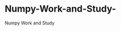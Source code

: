  # Numpy-Work-and-Study-
Numpy Work and Study 
                
                
                                  
                                  
                                                                           
          
                                                                   
           
               
                
                      
               
                                   
                             
             
               
                  
